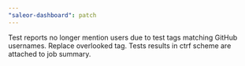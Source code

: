 ```yaml
---
"saleor-dashboard": patch
---
```


Test reports no longer mention users due to test tags matching GitHub usernames. Replace overlooked tag. Tests results in ctrf scheme are attached to job summary.
